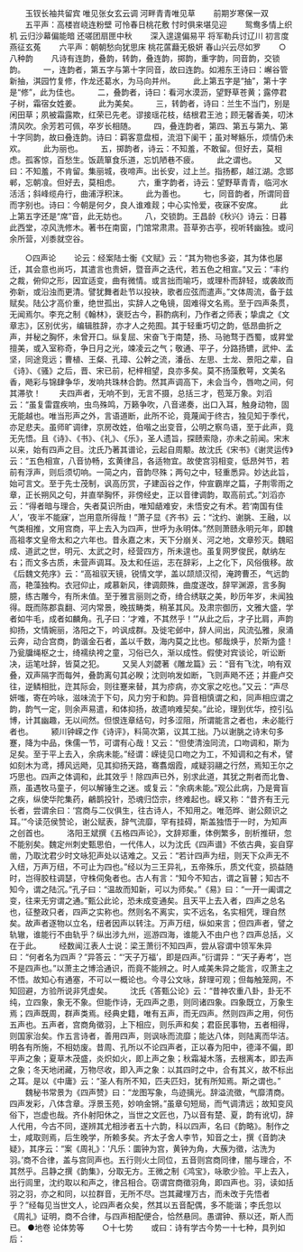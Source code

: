<!-- { "loadSidebar": true } -->
　　玉钗长袖共留宾 唯见张女玄云调 河畔青青唯见草
　　前期岁寒保一双
　　五平声：高楼岧峣连粉壁 可怜春日桃花敷 忖时俱来堪见迎
　　鸳鸯多情上织机 云归沙幕偏能暗 还嗟团扇匣中秋
　　深入遑遑偏易平 将军勒兵讨辽川 初言度燕征玄菟
　　六平声：朝朝愁向犹思床 桃花蓲蘛无极妍 春山兴云尽如罗
　　○八种韵
　　凡诗有连韵，叠韵，转韵，叠连韵，掷韵，重字韵，同音韵，交锁韵。
　　一，连韵者，第五字与第十字同音，故曰连韵。如湘东王诗曰：嶰谷管新抽，淇园竹复修，作龙还葛水，为马向并州。
　　此上第五字是“抽”，第十字是“修”，此为佳也。
　　二，叠韵者，诗曰：看河水漠沥，望野草苍黄；露停君子树，霜宿女姓姜。
　　此为美矣。
　　三，转韵者，诗曰：兰生不当门，别是闲田草；夙被霜露欺，红荣已先老。谬接瑶花枝，结根君王池；顾无馨香美，叨沐清风吹。余芳若可佩，卒岁长相随。
　　四，叠连韵者，第四、第五与第九、第十字同韵，故曰叠连韵。诗曰：羁客意盘桓，流泪下阑干；虽对琴觞乐，烦情仍未欢。
　　此为丽也。
　　五，掷韵者，诗云：不知羞，不敢留。但好去，莫相虑。孤客惊，百愁生。饭蔬箪食乐道，忘饥陋巷不疲。
　　此之谓也。
　　又曰：不知羞，不肯留。集丽城，夜啼声。出长安，过上兰。指扬都，越江湖。念邯郸，忘朝飡。但好去，莫相虑。
　　六，重字韵者，诗云：望野草青青，临河水活活；斜峰缆舟行，曲浦浮积沫。
　　此为善也。
　　七，同音韵者，所谓同音而字别也。诗曰：今朝是何夕，良人谁难觌；中心实怜爱，夜寐不安席。
　　此上第五字还是“席”音，此无妨也。
　　八，交锁韵。王昌龄《秋兴》诗云：日暮此西堂，凉风洗修木。著书在南窗，门馆常肃肃。苔草弥古亭，视听转幽独。或问余所营，刈黍就空谷。

　　○四声论
　　论云：经案陆士衡《文赋》云：“其为物也多姿，其为体也屡迁，其会意也尚巧，其遣言也贵妍，暨音声之迭代，若五色之相宣。”又云：“丰约之裁，俯仰之形，因宜适变，曲有微情。或言拙而喻巧，或理朴而辞轻，或袭故而弥新，或沿浊而更清。譬犹舞者赴节以投袂，歌者应弦而遣声。”文体周流，备于兹赋矣。陆公才高价重，绝世孤出，实辞人之龟镜，固难得文名焉。至于四声条贯，无闻焉尔。李充之制《翰林》，褒贬古今，斟酌病利，乃作者之师表；挚虞之《文章志》，区别优劣，编辑胜辞，亦才人之苑囿。其于轻重巧切之韵，低昂曲折之声，并秘之胸怀，未曾开口。纵复屈、宋奋飞于南楚，扬、马驰骛于西蜀，或昇堂擅美，或入室称奇，争日月之光，竦凌云之气；敬通、平子，分路扬镳，武仲、孟坚，同途竞远；曹植、王粲、孔璋、公幹之流，潘岳、左思、士龙、景阳之辈，自《诗》、《骚》之后，晋、宋已前，杞梓相望，良亦多矣。莫不扬藻敷萼，文美名香，飏彩与锦肆争华，发响共珠林合韵。然其声调高下，未会当今，唇吻之间，何其滞欤！
　　夫四声者，无响不到，无言不摄，总括三才，苞笼万象。刘滔云：“虽复雷霆疾响，虫鸟殊鸣，万籁争吹，八音递奏，出口入耳，触身动物，固无能越也。唯当形声之外，言语道断，此所不论，竟蔑闻于终古，独见知于季代，亦足悲夫。虽师旷调律，京房改姓，伯喈之出变音，公明之察鸟语，至于此声，竟无先悟。且《诗》、《书》、《礼》、《乐》，圣人遗旨，探赜索隐，亦未之前闻。宋末以来，始有四声之目。沈氏乃著其谱论，云起自周颙。故沈氏《宋书》《谢灵运传》云：“五色相宣，八音协畅，玄黄律吕，各适物宜。故使宫羽相变，低昂舛节，若前有浮声，则后须切响。一简之内，音韵尽殊；两句之中，轻重悉异。妙达此旨，始可言文。至于先士茂制，讽高历赏，子建函谷之作，仲宣霸岸之篇，子荆零雨之章，正长朔风之句，并直举胸怀，非傍经史，正以音律调韵，取高前式。”刘滔亦云：“得者暗与理合，失者莫识所由，唯知龉难安，未悟安之有术。若‘南国有佳人’，‘夜半不能寐’，岂用意所得哉！”萧子显《齐书》云：“沈约、谢朓、王融，以气类相推，文用宫商，平上去入为四声，世呼为永明体。”然则萧赜永明元年，即魏高祖孝文皇帝太和之六年也。昔永嘉之末，天下分崩关、河之地，文章殄灭。魏昭成、道武之世，明元、太武之时，经营四方，所未遑也。虽复网罗俊民，献纳左右；而文多古质，未营声调耳。及太和任运，志在辞彩，上之化下，风俗俄移。故《后魏文苑序》云：“高祖驭天镜，锐情文学，盖以颉颃汉彻，淹跨曹丕，气远韵高，艳藻独构。衣冠仰止，咸慕新风，律调颇殊，曲度遂改，辞罕渊源，言多胸臆，练古雕今，有所未值。至于雅言丽则之奇，绮合绣联之美，眇历年岁，未闻独得。既而陈郡袁翻、河内常景，晚拔畴类，稍革其风。及肃宗御历，文雅大盛，学者如牛毛，成者如麟角。孔子曰：‘才难，不其然乎！’”从此之后，才子比肩，声韵抑扬，文情婉丽，洛阳之下，吟讽成群。及徙宅邺中，辞人间出，风流弘雅，泉涌云奔，动合宫商，韵谐金石者，盖以千数，海内莫之比也。郁哉焕乎，於斯为盛！乃瓮牖绳枢之士，绮襦纨袴之童，习俗已久，渐以成性。假使对宾谈论，听讼断决，运笔吐辞，皆莫之犯。
　　又吴人刘勰著《雕龙篇》云：“音有飞沈，响有双叠，双声隔字而每舛，叠韵离句其必睽；沈则响发如断，飞则声飏不还；并鹿卢交往，逆鳞相批，迕其际会，则往蹇来替，其为疹病，亦文家之吃也。”又云：“声尽妍嗤，寄在吟咏，滋味流于下句，风力穷于和韵。异音相慎谓之和，同声相应谓之韵，韵气一定，则余声易遣，和体抑扬，故遗响难契矣。”此论，理到优华，控引弘博，计其幽趣，无以间然。但恨连章结句，时多涩阻，所谓能言之者也，未必能行者也。
　　颍川钟嵘之作《诗评》，料简次第，议其工拙。乃以谢朓之诗末句多蹇，降为中品，侏儒一节，可谓有心哉！又云：“但使清浊同流，口吻调和，斯为足矣。至于平上去入，余病未能。”经谓：嵘徒见口吻之为工，不知调和之有术，譬如刻木为鸢，搏风远飏，见其抑扬天路，骞翥烟霞，咸疑羽翮之行然，焉知王尔之巧思也。四声之体调和，此其效乎！除四声已外，别求此道，其犹之荆者而北鲁、燕，虽遇牧马童子，何以解锤生之迷。或复云：“余病未能。”观公此病，乃是膏盲之疾，纵使华陀集药，鶣鹊投针，恐魂归岱宗，终难起也。嵘又称：“昔齐有王元长者，尝谓余曰：‘宫商与二仪俱生，往古诗人，不知用之。唯范晔、谢公颇识之耳。’”今读范侯赞论，谢公赋表，辞气流靡，罕有挂碍，斯盖独悟于一时，为知声之创首也。
　　洛阳王斌撰《五格四声论》，文辞郑重，体例繁多，剖析推研，忽不能别矣。魏定州刺史甄思伯，一代伟人，以为沈氏《四声谱》不依古典，妄自穿凿，乃取沈君少时文咏犯声处以诘难之。又云：“若计四声为纽，则天下众声无不入纽，万声万纽，不可止为四也。”经以为三王异礼，五帝殊乐，质文代变，损益随时，岂得胶柱调瑟，守株伺兔者也。古人有言：“知今不知古，谓之盲瞽；知古不知今，谓之陆沉。”孔子曰：“温故而知新，可以为师矣。”《易》曰：“一开一阖谓之变，往来无穷谓之通。”甄公此论，恐未成变通矣。且天平上去入者，四声之总名也，征整政只者，四声之实称也。然则名不离实，实不远名，名实相凭，理自然矣。故声者逐物以立名，纽者因声以转注。万声万纽，纵如来言；但四声者，譬之轨辙，谁能行不由轨乎？纵出涉九州，巡游四海，谁能入不由户也？四声总括，义在于此。
　　经数闻江表人士说：梁王萧衍不知四声，尝从容谓中领军朱异曰：“何者名为四声？”异答云：“‘天子万福’，即是四声。”衍谓异：“‘天子寿考’，岂不是四声也。”以萧主之博洽通识，而竟不能辨之。时人咸美朱异之能言，叹萧主之不悟。故知心有通塞，不可以一概论也。今寻公文咏，辞理可观；但每触笼网，不知回避，方验所说非凭虚矣。
　　沈氏《答甄公论》云：“昔神农重八卦，卦无不纯，立四象，象无不象。但能作诗，无四声之患，则同诸四象。四象既立，万象生焉；四声既周，群声类焉。经典史籍，唯有五声，而无四声。然则四声之用，何伤五声也。五声者，宫商角徵羽，上下相应，则乐声和矣；君臣民事物，五者相得，则国家治矣。作五言诗者，善用四声，则讽咏而流靡；能达八体，则陆离而华洁。明各有所施，不相妨废。昔周、孔所以不论四声者，正以春为阳中，德泽不偏，即平声之象；夏草木茂盛，炎炽如火，即上声之象；秋霜凝木落，去根离本，即去声之象；冬天地闭藏，万物尽收，即入声之象：以其四时之中，合有其义，故不标出之耳。是以《中庸》云：“圣人有所不知，匹夫匹妇，犹有所知焉。斯之谓也。”
　　魏秘书常景为《四声赞》曰：“龙图写象，鸟迹摛光。辞溢流徵，气靡清商。四声发彩，八体含章。浮景玉苑，妙响金锵。”虽章句短局，而气调清远；故知变风俗下，岂虚也哉。齐仆射阳休之，当世之文匠也，乃以音有楚、夏，韵有讹切，辞人代用，今古不同，遂辨其尤相涉者五十六韵，科以四声，名曰《韵略》。制作之士，咸取则焉，后生晚学，所赖多矣。齐太子舍人李节，知音之士，撰《音韵决疑》，其序云：“案《周礼》：‘凡乐：圜钟为宫，黄钟为角，大蔟为徵，沽洗为羽。’商不合律，盖与宫同声也。五行则火土同位，五音则宫商同律，闇与理合，不其然乎。吕静之撰《韵集》，分取无方。王微之制《鸿宝》，咏歌少验。平上去入，出行闾里，沈约取以和声之，律吕相合。窃谓宫商徵羽角，即四声也。羽，读如括羽之羽，亦之和同，以拉群音，无所不尽。岂其藏埋万古，而未改于先悟者乎？”经每见当世文人，论四声者众矣，然其以五音配偶，多不能谐；李氏忽以《周礼》证明，商不合律，与四声相配便合，恰然悬同。愚谓钟、蔡以还，斯人而已。
●地卷 论体势等
　　○十七势
　　或曰：诗有学古今势一十七种，具列如后：

